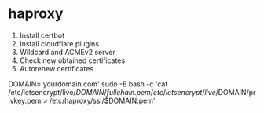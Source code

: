 # haproxy

1. Install certbot
2. Install cloudflare plugins
3. Wildcard and ACMEv2 server
4. Check new obtained certificates
5. Autorenew certificates


DOMAIN='yourdomain.com' sudo -E bash -c 'cat /etc/letsencrypt/live/$DOMAIN/fullchain.pem /etc/letsencrypt/live/$DOMAIN/privkey.pem > /etc/haproxy/ssl/$DOMAIN.pem'

